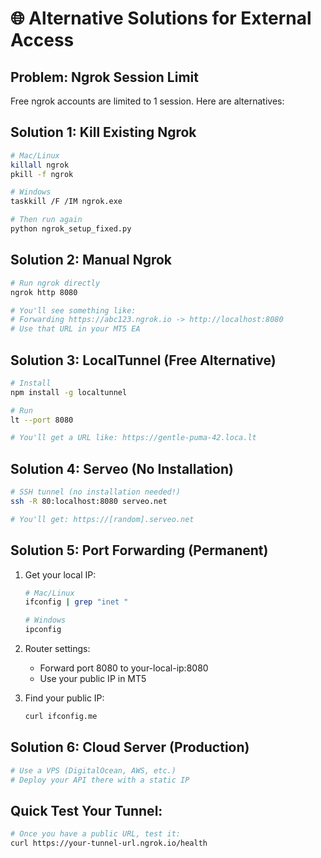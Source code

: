 # 🌐 Alternative Solutions for External Access

## Problem: Ngrok Session Limit
Free ngrok accounts are limited to 1 session. Here are alternatives:

## Solution 1: Kill Existing Ngrok
```bash
# Mac/Linux
killall ngrok
pkill -f ngrok

# Windows
taskkill /F /IM ngrok.exe

# Then run again
python ngrok_setup_fixed.py
```

## Solution 2: Manual Ngrok
```bash
# Run ngrok directly
ngrok http 8080

# You'll see something like:
# Forwarding https://abc123.ngrok.io -> http://localhost:8080
# Use that URL in your MT5 EA
```

## Solution 3: LocalTunnel (Free Alternative)
```bash
# Install
npm install -g localtunnel

# Run
lt --port 8080

# You'll get a URL like: https://gentle-puma-42.loca.lt
```

## Solution 4: Serveo (No Installation)
```bash
# SSH tunnel (no installation needed!)
ssh -R 80:localhost:8080 serveo.net

# You'll get: https://[random].serveo.net
```

## Solution 5: Port Forwarding (Permanent)
1. Get your local IP:
   ```bash
   # Mac/Linux
   ifconfig | grep "inet "

   # Windows
   ipconfig
   ```

2. Router settings:
   - Forward port 8080 to your-local-ip:8080
   - Use your public IP in MT5

3. Find your public IP:
   ```bash
   curl ifconfig.me
   ```

## Solution 6: Cloud Server (Production)
```bash
# Use a VPS (DigitalOcean, AWS, etc.)
# Deploy your API there with a static IP
```

## Quick Test Your Tunnel:
```bash
# Once you have a public URL, test it:
curl https://your-tunnel-url.ngrok.io/health
```
